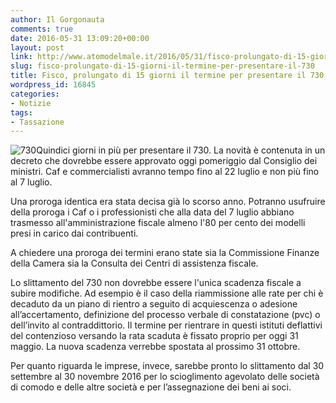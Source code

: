 ```yaml
---
author: Il Gorgonauta
comments: true
date: 2016-05-31 13:09:20+00:00
layout: post
link: http://www.atomodelmale.it/2016/05/31/fisco-prolungato-di-15-giorni-il-termine-per-presentare-il-730/
slug: fisco-prolungato-di-15-giorni-il-termine-per-presentare-il-730
title: Fisco, prolungato di 15 giorni il termine per presentare il 730
wordpress_id: 16845
categories:
- Notizie
tags:
- Tassazione
---
```


![730](http://www.atomodelmale.it/wp-content/uploads/2016/05/730-300x154.jpg)Quindici giorni in più per presentare il 730. La novità è contenuta in un decreto che dovrebbe essere approvato oggi pomeriggio dal Consiglio dei ministri. Caf e commercialisti avranno tempo fino al 22 luglio e non più fino al 7 luglio.

Una proroga identica era stata decisa già lo scorso anno. Potranno usufruire della proroga i Caf o i professionisti che alla data del 7 luglio abbiano trasmesso all'amministrazione fiscale almeno l'80 per cento dei modelli presi in carico dai contribuenti.


A chiedere una proroga dei termini erano state sia la Commissione Finanze della Camera sia la Consulta dei Centri di assistenza fiscale.

Lo slittamento del 730 non dovrebbe essere l'unica scadenza fiscale a subire modifiche. Ad esempio è il caso della riammissione alle rate per chi è decaduto da un piano di rientro a seguito di acquiescenza o adesione all’accertamento, definizione del processo verbale di constatazione (pvc) o dell’invito al contraddittorio. Il termine per rientrare in questi istituti deflattivi del contenzioso versando la rata scaduta è fissato proprio per oggi 31 maggio. La nuova scadenza verrebbe spostata al prossimo 31 ottobre.

Per quanto riguarda le imprese, invece, sarebbe pronto lo slittamento dal 30 settembre al 30 novembre 2016 per lo scioglimento agevolato delle società di comodo e delle altre società e per l’assegnazione dei beni ai soci.
